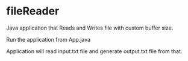 # fileReader
Java application that Reads and Writes file with custom buffer size.

Run the application from App.java

Application will read input.txt file and generate output.txt file from that.
